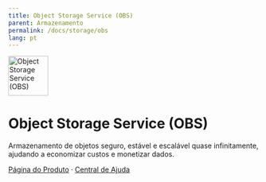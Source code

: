 ```yaml
---
title: Object Storage Service (OBS)
parent: Armazenamento
permalink: /docs/storage/obs
lang: pt
---
```


<img src="https://res-static.hc-cdn.cn/cloudbu-site/china/zh-cn/OBS/xinban/product_obs_banner-icon_1.png" width="80" height="80" alt="Object Storage Service (OBS)">

# Object Storage Service (OBS)

Armazenamento de objetos seguro, estável e escalável quase infinitamente, ajudando a economizar custos e monetizar dados.

[Página do Produto](https://www.huaweicloud.com/intl/pt-br/product/obs.html) &middot;
[Central de Ajuda](https://support.huaweicloud.com/intl/pt-br/obs/index.html)
